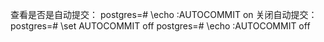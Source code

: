 查看是否是自动提交：
postgres=# \echo :AUTOCOMMIT
on
关闭自动提交：
postgres=# \set AUTOCOMMIT off
postgres=# \echo :AUTOCOMMIT
off
